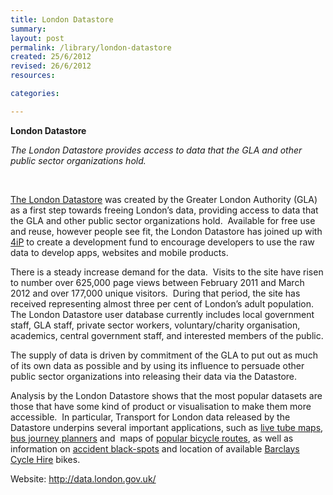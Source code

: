 ```yaml
---
title: London Datastore
summary: 
layout: post
permalink: /library/london-datastore
created: 25/6/2012
revised: 26/6/2012
resources:

categories:

---
```


<p><strong>London Datastore</strong></p>
<p><em>The London Datastore provides access to data that the GLA and other public sector organizations hold.</em></p>
<p> </p>
<p><a href="http://data.london.gov.uk/" rel="nofollow">The London Datastore</a> was created by the Greater London Authority (GLA) as a first step towards freeing London’s data, providing access to data that the GLA and other public sector organizations hold.  Available for free use and reuse, however people see fit, the London Datastore has joined up with <a href="http://channel4.com/programmes/4ip" rel="nofollow">4iP</a> to create a development fund to encourage developers to use the raw data to develop apps, websites and mobile products.</p>
<p>There is a steady increase demand for the data.  Visits to the site have risen to number over 625,000 page views between February 2011 and March 2012 and over 177,000 unique visitors.  During that period, the site has received representing almost three per cent of London’s adult population.  The London Datastore user database currently includes local government staff, GLA staff, private sector workers, voluntary/charity organisation, academics, central government staff, and interested members of the public.</p>
<p>The supply of data is driven by commitment of the GLA to put out as much of its own data as possible and by using its influence to persuade other public sector organizations into releasing their data via the Datastore.</p>
<p>Analysis by the London Datastore shows that the most popular datasets are those that have some kind of product or visualisation to make them more accessible.  In particular, Transport for London data released by the Datastore underpins several important applications, such as <a href="http://www.data.gov.uk/library/Live-Tube-Maps" rel="nofollow">live tube maps</a>, <a href="http://www.data.gov.uk/library/Busit" rel="nofollow">bus journey planners</a> and  maps of <a href="http://www.data.gov.uk/library/Popular-bicycle-routes-in-London" rel="nofollow">popular bicycle routes</a>, as well as information on <a href="http://www.data.gov.uk/library/Londons-cycle-accident-blackspots" rel="nofollow">accident black-spots</a> and location of available <a href="http://www.data.gov.uk/library/Barclays-Cycle-Hire-Scheme" rel="nofollow">Barclays Cycle Hire</a> bikes.</p>
<p>Website: <a href="http://data.london.gov.uk/" rel="nofollow">http://data.london.gov.uk/</a></p>
